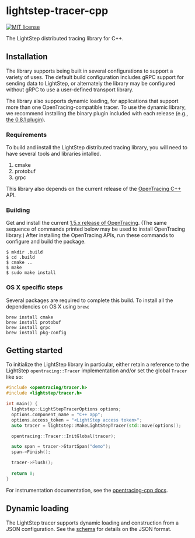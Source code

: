 # lightstep-tracer-cpp
[![MIT license](http://img.shields.io/badge/license-MIT-blue.svg)](http://opensource.org/licenses/MIT)

The LightStep distributed tracing library for C++.

## Installation

The library supports being built in several configurations to support a variety of uses.  The default build configuration includes gRPC support for sending data to LightStep, or alternately the library may be configured without gRPC to use a user-defined transport library.

The library also supports dynamic loading, for applications that support more than one OpenTracing-compatible tracer.  To use the dynamic library, we recommend installing the binary plugin included with each release (e.g., [the 0.8.1 plugin](https://github.com/lightstep/lightstep-tracer-cpp/releases/download/v0.8.1/linux-amd64-liblightstep_tracer_plugin.so.gz)).

### Requirements

To build and install the LightStep distributed tracing library, you will need to have several tools and libraries intalled.

1. cmake
1. protobuf
1. grpc

This library also depends on the current release of the [OpenTracing C++](https://github.com/opentracing/opentracing-cpp) API.

### Building

Get and install the current [1.5.x release of OpenTracing](https://github.com/opentracing/opentracing-cpp/archive/v1.5.1.tar.gz).  (The same sequence of commands printed below may be used to install OpenTracing library.)  After installing the OpenTracing APIs, run these commands to configure and build the package.

```
$ mkdir .build
$ cd .build
$ cmake ..
$ make
$ sudo make install
```

### OS X specific steps

Several packages are required to complete this build.  To install all the dependencies on OS X using `brew`:

```
brew install cmake
brew install protobuf
brew install grpc
brew install pkg-config
```

## Getting started

To initialize the LightStep library in particular, either retain a reference to the LightStep `opentracing::Tracer` implementation and/or set the global `Tracer` like so:

```cpp
#include <opentracing/tracer.h>
#include <lightstep/tracer.h>

int main() {
  lightstep::LightStepTracerOptions options;
  options.component_name = "C++ app";
  options.access_token = "<LightStep access token>";
  auto tracer = lightstep::MakeLightStepTracer(std::move(options));

  opentracing::Tracer::InitGlobal(tracer);

  auto span = tracer->StartSpan("demo");
  span->Finish();

  tracer->Flush();
  
  return 0;
}
```

For instrumentation documentation, see the [opentracing-cpp docs](https://github.com/opentracing/opentracing-cpp).

## Dynamic loading

The LightStep tracer supports dynamic loading and construction from a JSON configuration. See the [schema](lightstep-tracer-configuration/tracer_configuration.schema.json) for details on the JSON format.
